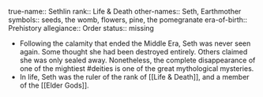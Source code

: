 true-name:: Sethlin
rank:: Life & Death
other-names:: Seth, Earthmother
symbols:: seeds, the womb, flowers, pine, the pomegranate
era-of-birth:: Prehistory
allegiance:: Order
status:: missing

- Following the calamity that ended the Middle Era, Seth was never seen again. Some thought she had been destroyed entirely. Others claimed she was only sealed away. Nonetheless, the complete disappearance of one of the mightiest #deities is one of the great mythological mysteries.
- In life, Seth was the ruler of the rank of [[Life & Death]], and a member of the [[Elder Gods]].